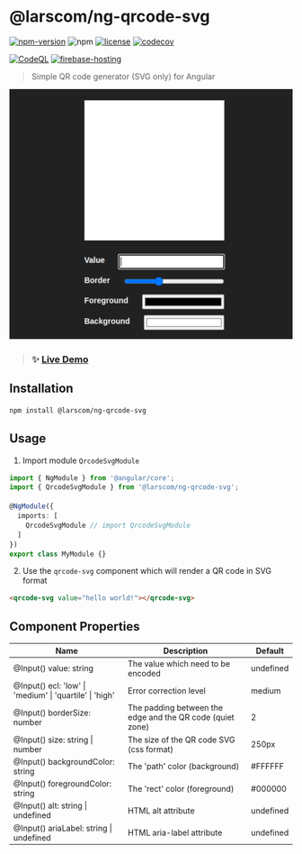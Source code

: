 # @larscom/ng-qrcode-svg

[![npm-version](https://img.shields.io/npm/v/@larscom/ng-qrcode-svg.svg?label=npm)](https://www.npmjs.com/package/@larscom/ng-qrcode-svg)
![npm](https://img.shields.io/npm/dw/@larscom/ng-qrcode-svg)
[![license](https://img.shields.io/npm/l/@larscom/ng-qrcode-svg.svg)](https://github.com/larscom/ng-qrcode-svg/blob/master/LICENSE)
[![codecov](https://codecov.io/github/larscom/ng-qrcode-svg/branch/master/graph/badge.svg?token=W2SGBAYLM1)](https://codecov.io/github/larscom/ng-qrcode-svg)

[![CodeQL](https://github.com/larscom/ng-qrcode-svg/actions/workflows/codeql-analysis.yml/badge.svg?branch=master)](https://github.com/larscom/ng-qrcode-svg/actions/workflows/codeql-analysis.yml)
[![firebase-hosting](https://github.com/larscom/ng-qrcode-svg/actions/workflows/firebase-hosting-merge.yml/badge.svg?branch=master)](https://github.com/larscom/ng-qrcode-svg/actions/workflows/firebase-hosting-merge.yml)

> Simple QR code generator (SVG only) for Angular

![Demo GIF](https://github.com/larscom/ng-qrcode-svg/blob/master/.github/img/demo.gif)

> ### ✨ [Live Demo](https://ng-qrcode-svg.web.app)

## Installation

```bash
npm install @larscom/ng-qrcode-svg
```

## Usage

1. Import module `QrcodeSvgModule`

```ts
import { NgModule } from '@angular/core';
import { QrcodeSvgModule } from '@larscom/ng-qrcode-svg';

@NgModule({
  imports: [
    QrcodeSvgModule // import QrcodeSvgModule
  ]
})
export class MyModule {}
```

2. Use the `qrcode-svg` component which will render a QR code in SVG format

```html
<qrcode-svg value="hello world!"></qrcode-svg>
```

## Component Properties

| Name                                                    | Description                                               | Default   |
| ------------------------------------------------------- | --------------------------------------------------------- | --------- |
| @Input() value: string                                  | The value which need to be encoded                        | undefined |
| @Input() ecl: 'low' \| 'medium' \| 'quartile' \| 'high' | Error correction level                                    | medium    |
| @Input() borderSize: number                             | The padding between the edge and the QR code (quiet zone) | 2         |
| @Input() size: string \| number                         | The size of the QR code SVG (css format)                  | 250px     |
| @Input() backgroundColor: string                        | The 'path' color (background)                             | #FFFFFF   |
| @Input() foregroundColor: string                        | The 'rect' color (foreground)                             | #000000   |
| @Input() alt: string \| undefined                       | HTML alt attribute                                        | undefined |
| @Input() ariaLabel: string \| undefined                 | HTML aria-label attribute                                 | undefined |
